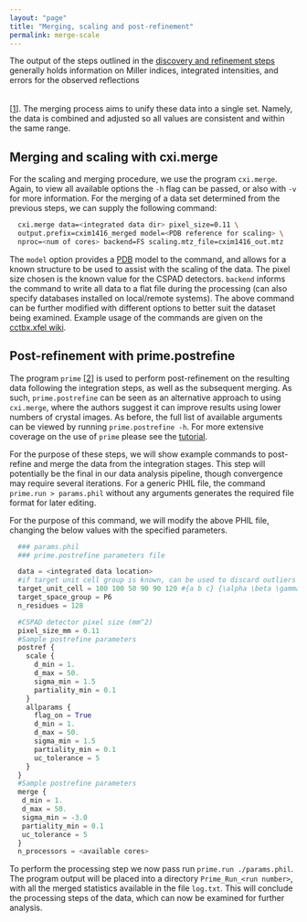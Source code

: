 ```yaml
---
layout: "page"
title: "Merging, scaling and post-refinement"
permalink: merge-scale
---
```


The output of the steps outlined in the [discovery and refinement steps](disc-refine.html) generally holds information on Miller indices, integrated intensities, and errors for the observed reflections$$~$$[[1](http://viper.lbl.gov/cctbx.xfel/index.php/Merging)]. The merging process aims to unify these data into a single set. Namely, the data is combined and adjusted so all values are consistent and within the same range.

## Merging and scaling with **cxi.merge**

For the scaling and merging procedure, we use the program `cxi.merge`. Again, to view all available options the `-h` flag can be passed, or also with `-v` for more information. For the merging of a data set determined from the previous steps, we can supply the following command:

  ```Bash
    cxi.merge data=<integrated data dir> pixel_size=0.11 \
    output.prefix=cxim1416_merged model=<PDB reference for scaling> \
    nproc=<num of cores> backend=FS scaling.mtz_file=cxim1416_out.mtz
  ```
The `model` option provides a [PDB](http://www.rcsb.org/pdb/home/home.do) model to the command, and allows for a known structure to be used to assist with the scaling of the data. The pixel size chosen is the known value for the CSPAD detectors. `backend` informs the command to write all data to a flat file during the processing (can also specify databases installed on local/remote systems). The above command can be further modified with different options to better suit the dataset being examined. Example usage of the commands are given on the [cctbx.xfel wiki](http://viper.lbl.gov/cctbx.xfel/index.php/2017_cxi_merge_tutorial).

## Post-refinement with **prime.postrefine**

The program `prime` [[2](http://dx.doi.org/10.7554/eLife.05421)] is used to perform post-refinement on the resulting data following the integration steps, as well as the subsequent merging. As such, `prime.postrefine` can be seen as an alternative approach to using `cxi.merge`, where the authors suggest it can improve results using lower numbers of crystal images. As before, the full list of available arguments can be viewed by running `prime.postrefine -h`. For more extensive coverage on the use of `prime` please see the [tutorial](http://viper.lbl.gov/cctbx.xfel/index.php/2017_prime_tutorial).

For the purpose of these steps, we will show example commands to post-refine and merge the data from the integration stages. This step will potentially be the final in our data analysis pipeline, though convergence may require several iterations. For a generic PHIL file, the command `prime.run > params.phil` without any arguments generates the required file format for later editing.

For the purpose of this command, we will modify the above PHIL file, changing the below values with the specified parameters.

  ```python
    ### params.phil
    ### prime.postrefine parameters file

    data = <integrated data location>
    #if target unit cell group is known, can be used to discard outliers
    target_unit_cell = 100 100 50 90 90 120 #{a b c} {\alpha \beta \gamma}
    target_space_group = P6
    n_residues = 128

    #CSPAD detector pixel size (mm^2)
    pixel_size_mm = 0.11
    #Sample postrefine parameters
    postref {
      scale {
        d_min = 1.
        d_max = 50.
        sigma_min = 1.5
        partiality_min = 0.1
      }
      allparams {
        flag_on = True
        d_min = 1.
        d_max = 50.
        sigma_min = 1.5
        partiality_min = 0.1
        uc_tolerance = 5
      }
    }
    #Sample postrefine parameters
    merge {
     d_min = 1.
     d_max = 50.
     sigma_min = -3.0
     partiality_min = 0.1
     uc_tolerance = 5
    }
    n_processors = <available cores>
  ```

To perform the processing step we now pass run `prime.run ./params.phil`. The program output will be placed into a directory `Prime_Run_<run number>`, with all the merged statistics available in the file `log.txt`. This will conclude the processing steps of the data, which can now be examined for further analysis.
